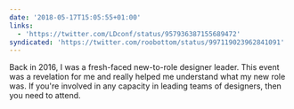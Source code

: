 ```yaml
---
date: '2018-05-17T15:05:55+01:00'
links:
  - 'https://twitter.com/LDconf/status/957936387155689472'
syndicated: 'https://twitter.com/roobottom/status/997119023962841091'
---
```

Back in 2016, I was a fresh-faced new-to-role designer leader. This event was a revelation for me and really helped me understand what my new role was. If you're involved in any capacity in leading teams of designers, then you need to attend. 
